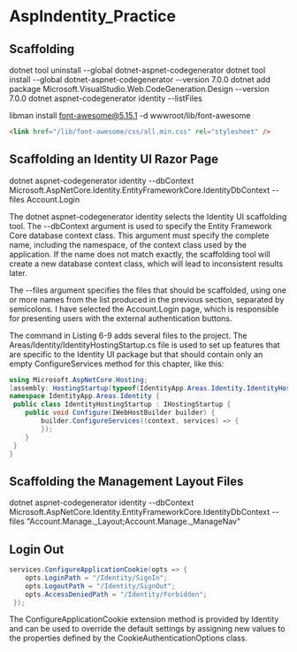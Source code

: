 # AspIndentity_Practice

## Scaffolding

dotnet tool uninstall --global dotnet-aspnet-codegenerator
dotnet tool install --global dotnet-aspnet-codegenerator --version 7.0.0
dotnet add package Microsoft.VisualStudio.Web.CodeGeneration.Design --version 7.0.0
dotnet aspnet-codegenerator identity --listFiles

libman install font-awesome@5.15.1 -d wwwroot/lib/font-awesome
```html
<link href="/lib/font-awesome/css/all.min.css" rel="stylesheet" />
```

## Scaffolding an Identity UI Razor Page

dotnet aspnet-codegenerator identity --dbContext Microsoft.AspNetCore.Identity.EntityFrameworkCore.IdentityDbContext --files Account.Login

The dotnet aspnet-codegenerator identity selects the Identity UI scaffolding tool. 
The --dbContext argument is used to specify the Entity Framework Core database context class. This argument must specify the complete name, including the namespace, of the context class used by the application. If the name does not match exactly, the scaffolding tool will create a new database context class, which will lead to inconsistent results later. 

The --files argument specifies the files that should be scaffolded, using one or more names from the list produced in the previous section, separated by semicolons. I have selected the Account.Login page, which is responsible for presenting users with the external authentication buttons.

The command in Listing 6-9 adds several files to the project. The Areas/Identity/IdentityHostingStartup.cs file is used to set up features that are specific to the Identity UI package but that should contain only an empty ConfigureServices method for this chapter, like this:

```cs
using Microsoft.AspNetCore.Hosting;
[assembly: HostingStartup(typeof(IdentityApp.Areas.Identity.IdentityHostingStartup))]
namespace IdentityApp.Areas.Identity {
 public class IdentityHostingStartup : IHostingStartup {
    public void Configure(IWebHostBuilder builder) {
        builder.ConfigureServices((context, services) => {
        });
    }
 }
}
```

## Scaffolding the Management Layout Files

dotnet aspnet-codegenerator identity --dbContext Microsoft.AspNetCore.Identity.EntityFrameworkCore.IdentityDbContext --files "Account.Manage._Layout;Account.Manage._ManageNav"


## Login Out

```cs
services.ConfigureApplicationCookie(opts => {
    opts.LoginPath = "/Identity/SignIn";
    opts.LogoutPath = "/Identity/SignOut";
    opts.AccessDeniedPath = "/Identity/Forbidden";
 });
```
The ConfigureApplicationCookie extension method is provided by Identity and can be used to override the default settings by assigning new values to the properties defined by the CookieAuthenticationOptions class. 